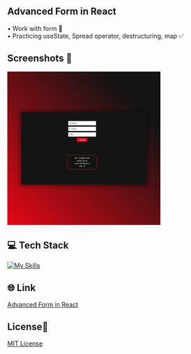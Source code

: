 ## Advanced Form in React
• Work with form 📝 <br>
• Practicing useState, Spread operator, destructuring, map ✅

## Screenshots 📱
<img src="src/images/form2.jpg" width="350">

## 💻 Tech Stack
[![My Skills](https://skillicons.dev/icons?i=html,css,javascript,react)](https://skillicons.dev)

## 🌐 Link
<a href="https://advanced-form-dejvcodes.netlify.app/">Advanced Form in React</a>

## License🔐
[MIT License](LICENSE)